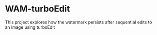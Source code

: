 # WAM-turboEdit
This project explores how the watermark persists after sequential edits to an image using turboEdit
